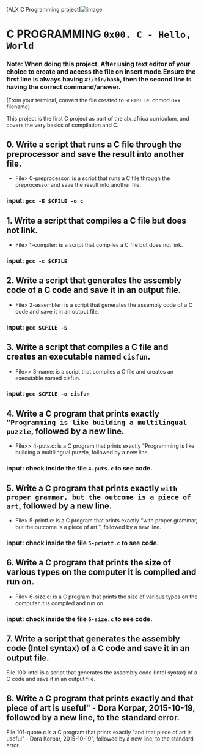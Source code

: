 [ALX C Programming project]![image](https://user-images.githubusercontent.com/109989332/193668440-24b1efa0-e091-468b-8925-a1b73987f0c6.png)

# C PROGRAMMING `0x00. C - Hello, World`

### Note: When doing this project, After using text editor of your choice to create and access the file on insert mode.Ensure the first line is always having `#!/bin/bash`, then the second line is having the correct command/answer.
(From your terminal, convert the file created to `SCRIPT` i.e: chmod u+x filename)



This project is the first C project as part of the alx_africa curriculum, and covers the very basics of compilation and C.

## 0. Write a script that runs a C file through the preprocessor and save the result into another file.
* File> 0-preprocessor: is a script that runs a C file through the preprocessor and save the result into another file.
### input: `gcc -E $CFILE -o c`

## 1. Write a script that compiles a C file but does not link.
* File> 1-compiler: is a script that compiles a C file but does not link.
### input: `gcc -c $CFILE`

## 2. Write a script that generates the assembly code of a C code and save it in an output file.
* File> 2-assembler: is a script that generates the assembly code of a C code and save it in an output file.
### input: `gcc $CFILE -S`

## 3. Write a script that compiles a C file and creates an executable named `cisfun`.
* File>> 3-name: is a script that compiles a C file and creates an executable named cisfun.
### input: `gcc $CFILE -o cisfun`

## 4. Write a C program that prints exactly `"Programming is like building a multilingual puzzle`, followed by a new line.
* File>> 4-puts.c: is a C program that prints exactly "Programming is like building a multilingual puzzle, followed by a new line.
### input: check inside the file `4-puts.c` to see code.

## 5. Write a C program that prints exactly `with proper grammar, but the outcome is a piece of art`, followed by a new line.
* File> 5-printf.c: is a C program that prints exactly "with proper grammar, but the outcome is a piece of art,", followed by a new line.
### input: check inside the file `5-printf.c` to see code.

## 6. Write a C program that prints the size of various types on the computer it is compiled and run on.
* File> 6-size.c: is a C program that prints the size of various types on the computer it is compiled and run on.
### input: check inside the file `6-size.c` to see code.

## 7. Write a script that generates the assembly code (Intel syntax) of a C code and save it in an output file.
File 100-intel is a script that generates the assembly code (Intel syntax) of a C code and save it in an output file.

## 8. Write a C program that prints exactly and that piece of art is useful" - Dora Korpar, 2015-10-19, followed by a new line, to the standard error.
File 101-quote.c is a C program that prints exactly "and that piece of art is useful" - Dora Korpar, 2015-10-19", followed by a new line, to the standard error.

